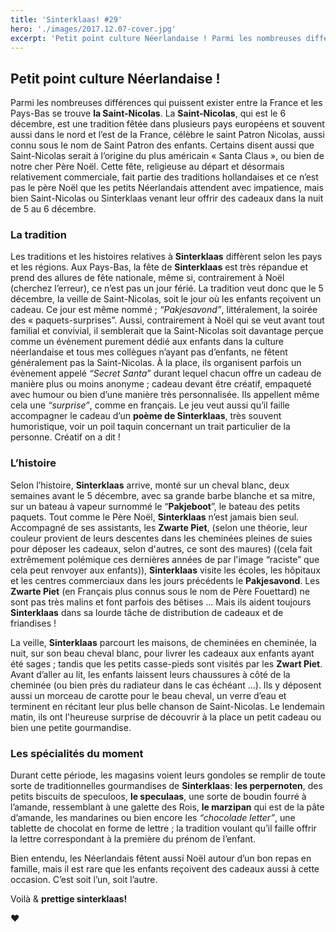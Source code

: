 ```yaml
---
title: 'Sinterklaas! #29'
hero: './images/2017.12.07-cover.jpg'
excerpt: 'Petit point culture Néerlandaise ! Parmi les nombreuses différences qui puissent exister entre la France et les Pays-Bas se trouve la Saint-Nicolas. La Saint-Nicolas, qui est le 6 décembre, est une tradition fêtée dans plusieurs pays européens et souvent aussi dans le nord et l’est de la France, célèbre le saint Patron Nicolas, aussi connu sous'
---
```


## Petit point culture Néerlandaise !

Parmi les nombreuses différences qui puissent exister entre la France et les Pays-Bas se trouve **la Saint-Nicolas**.
La **Saint-Nicolas**, qui est le 6 décembre, est une tradition fêtée dans plusieurs pays européens et souvent aussi dans le nord et l’est de la France, célèbre le saint Patron Nicolas, aussi connu sous le nom de Saint Patron des enfants. Certains disent aussi que Saint-Nicolas serait à l’origine du plus américain « Santa Claus », ou bien de notre cher Père Noël. Cette fête, religieuse au départ et désormais relativement commerciale, fait partie des traditions hollandaises et ce n’est pas le père Noël que les petits Néerlandais attendent avec impatience, mais bien Saint-Nicolas ou Sinterklaas venant leur offrir des cadeaux dans la nuit de 5 au 6 décembre.

### La tradition

Les traditions et les histoires relatives à **Sinterklaas** diffèrent selon les pays et les régions. Aux Pays-Bas, la fête de **Sinterklaas** est très répandue et prend des allures de fête nationale, même si, contrairement à Noël (cherchez l’erreur), ce n’est pas un jour férié. La tradition veut donc que le 5 décembre, la veille de Saint-Nicolas, soit le jour où les enfants reçoivent un cadeau. Ce jour est même nommé ; _“Pakjesavond”_, littéralement, la soirée des « paquets-surprises”. Aussi, contrairement à Noël qui se veut avant tout familial et convivial, il semblerait que la Saint-Nicolas soit davantage perçue comme un évènement purement dédié aux enfants dans la culture néerlandaise et tous mes collègues n’ayant pas d’enfants, ne fêtent généralement pas la Saint-Nicolas. À la place, ils organisent parfois un évènement appelé _“Secret Santa”_ durant lequel chacun offre un cadeau de manière plus ou moins anonyme ; cadeau devant être créatif, empaqueté avec humour ou bien d’une manière très personnalisée. Ils appellent même cela une _“surprise”_, comme en français. Le jeu veut aussi qu’il faille accompagner le cadeau d’un **poème de Sinterklaas**, très souvent humoristique, voir un poil taquin concernant un trait particulier de la personne. Créatif on a dit !

### L’histoire

Selon l’histoire, **Sinterklaas** arrive, monté sur un cheval blanc, deux semaines avant le 5 décembre, avec sa grande barbe blanche et sa mitre, sur un bateau à vapeur surnommé le “**Pakjeboot**”, le bateau des petits paquets. Tout comme le Père Noël, **Sinterklaas** n’est jamais bien seul. Accompagné de ses assistants, les **Zwarte Piet**, (selon une théorie, leur couleur provient de leurs descentes dans les cheminées pleines de suies pour déposer les cadeaux, selon d'autres, ce sont des maures) ((cela fait extrêmement polémique ces dernières années de par l'image “raciste” que cela peut renvoyer aux enfants)), **Sinterklaas** visite les écoles, les hôpitaux et les centres commerciaux dans les jours précédents le **Pakjesavond**. Les **Zwarte Piet** (en Français plus connus sous le nom de Père Fouettard) ne sont pas très malins et font parfois des bêtises ... Mais ils aident toujours **Sinterklaas** dans sa lourde tâche de distribution de cadeaux et de friandises !

La veille, **Sinterklaas** parcourt les maisons, de cheminées en cheminée, la nuit, sur son beau cheval blanc, pour livrer les cadeaux aux enfants ayant été sages ; tandis que les petits casse-pieds sont visités par les **Zwart Piet**. Avant d’aller au lit, les enfants laissent leurs chaussures à côté de la cheminée (ou bien près du radiateur dans le cas échéant ...). Ils y déposent aussi un morceau de carotte pour le beau cheval, un verre d’eau et terminent en récitant leur plus belle chanson de Saint-Nicolas. Le lendemain matin, ils ont l'heureuse surprise de découvrir à la place un petit cadeau ou bien une petite gourmandise.

### Les spécialités du moment

Durant cette période, les magasins voient leurs gondoles se remplir de toute sorte de traditionnelles gourmandises de **Sinterklaas**: **les perpernoten**, des petits biscuits de speculoos, **le speculaas**, une sorte de boudin fourré à l’amande, ressemblant à une galette des Rois, **le marzipan** qui est de la pâte d’amande, les mandarines ou bien encore les _“chocolade letter”_, une tablette de chocolat en forme de lettre ; la tradition voulant qu’il faille offrir la lettre correspondant à la première du prénom de l’enfant.

Bien entendu, les Néerlandais fêtent aussi Noël autour d’un bon repas en famille, mais il est rare que les enfants reçoivent des cadeaux aussi à cette occasion. C’est soit l’un, soit l’autre.

Voilà & **prettige sinterklaas!**

♥

